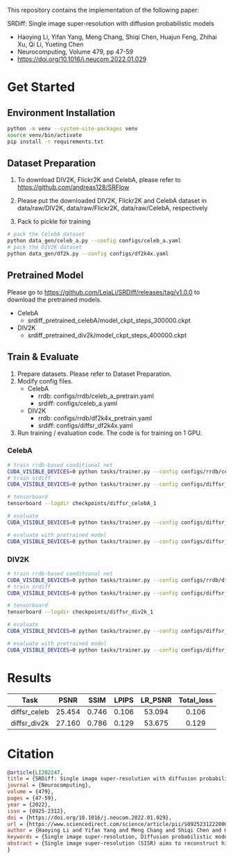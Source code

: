 This repository contains the implementation of the following paper:

  SRDiff: Single image super-resolution with diffusion probabilistic models
  - Haoying Li, Yifan Yang, Meng Chang, Shiqi Chen, Huajun Feng, Zhihai Xu, Qi Li, Yueting Chen
  - Neurocomputing, Volume 479, pp 47-59
  - https://doi.org/10.1016/j.neucom.2022.01.029

# Get Started

## Environment Installation

```bash
python -m venv --system-site-packages venv
source venv/bin/activate
pip install -r requirements.txt
```

## Dataset Preparation

1. To download DIV2K, Flickr2K and CelebA, please refer to https://github.com/andreas128/SRFlow

2. Please put the downloaded DIV2K, Flickr2K and CelebA dataset in  
    data/raw/DIV2K, 
    data/raw/Flickr2K, 
    data/raw/CelebA, 
    respectively

3. Pack to pickle for training
```bash
# pack the CelebA dataset
python data_gen/celeb_a.py --config configs/celeb_a.yaml 
# pack the DIV2K dataset
python data_gen/df2k.py --config configs/df2k4x.yaml
```

## Pretrained Model
Please go to https://github.com/LeiaLi/SRDiff/releases/tag/v1.0.0 to download the pretrained models.
- CelebA
    - srdiff_pretrained_celebA/model_ckpt_steps_300000.ckpt
- DIV2K
    - srdiff_pretrained_div2k/model_ckpt_steps_400000.ckpt

## Train & Evaluate
1. Prepare datasets. Please refer to Dataset Preparation.
2. Modify config files.
    - CelebA
        - rrdb: configs/rrdb/celeb_a_pretrain.yaml
        - srdiff: configs/celeb_a.yaml
    - DIV2K
        - rrdb: configs/rrdb/df2k4x_pretrain.yaml
        - srdiff: configs/diffsr_df2k4x.yaml
3. Run training / evaluation code. The code is for training on 1 GPU.

### CelebA

```bash
# train rrdb-based conditional net
CUDA_VISIBLE_DEVICES=0 python tasks/trainer.py --config configs/rrdb/celeb_a_pretrain.yaml --exp_name rrdb_celebA_1 --reset
# train srdiff
CUDA_VISIBLE_DEVICES=0 python tasks/trainer.py --config configs/diffsr_celeb.yaml --exp_name diffsr_celebA_1 --reset --hparams="rrdb_ckpt=checkpoints/rrdb_celebA_1"

# tensorboard
tensorboard --logdir checkpoints/diffsr_celebA_1

# evaluate
CUDA_VISIBLE_DEVICES=0 python tasks/trainer.py --config configs/diffsr_celeb.yaml --exp_name diffsr_celebA_1 --infer

# evaluate with pretrained model
CUDA_VISIBLE_DEVICES=0 python tasks/trainer.py --config configs/diffsr_celeb.yaml --exp_name srdiff_pretrained_celebA --infer
```

### DIV2K

```bash
# train rrdb-based conditional net
CUDA_VISIBLE_DEVICES=0 python tasks/trainer.py --config configs/rrdb/df2k4x_pretrain.yaml --exp_name rrdb_div2k_1 --reset
# train srdiff
CUDA_VISIBLE_DEVICES=0 python tasks/trainer.py --config configs/diffsr_df2k4x.yaml --exp_name diffsr_div2k_1 --reset --hparams="rrdb_ckpt=checkpoints/rrdb_div2k_1"

# tensorboard
tensorboard --logdir checkpoints/diffsr_div2k_1

# evaluate
CUDA_VISIBLE_DEVICES=0 python tasks/trainer.py --config configs/diffsr_df2k4x.yaml --exp_name diffsr_div2k_1 --infer

# evaluate with pretrained model
CUDA_VISIBLE_DEVICES=0 python tasks/trainer.py --config configs/diffsr_df2k4x.yaml --exp_name srdiff_pretrained_div2k --infer
```

# Results
| Task | PSNR | SSIM | LPIPS | LR_PSNR | Total_loss |
| :---:| :---:| :---:| :---: | :---:   |     :---:  |
| diffsr_celeb | 25.454 | 0.746 | 0.106 | 53.094 | 0.106 |
| diffsr_div2k | 27.160 | 0.786 | 0.129 | 53.675 | 0.129 |

# Citation
```bib
@article{LI202247,
title = {SRDiff: Single image super-resolution with diffusion probabilistic models},
journal = {Neurocomputing},
volume = {479},
pages = {47-59},
year = {2022},
issn = {0925-2312},
doi = {https://doi.org/10.1016/j.neucom.2022.01.029},
url = {https://www.sciencedirect.com/science/article/pii/S0925231222000522},
author = {Haoying Li and Yifan Yang and Meng Chang and Shiqi Chen and Huajun Feng and Zhihai Xu and Qi Li and Yueting Chen},
keywords = {Single image super-resolution, Diffusion probabilistic model, Diverse results, Deep learning},
abstract = {Single image super-resolution (SISR) aims to reconstruct high-resolution (HR) images from given low-resolution (LR) images. It is an ill-posed problem because one LR image corresponds to multiple HR images. Recently, learning-based SISR methods have greatly outperformed traditional methods. However, PSNR-oriented, GAN-driven and flow-based methods suffer from over-smoothing, mode collapse and large model footprint issues, respectively. To solve these problems, we propose a novel SISR diffusion probabilistic model (SRDiff), which is the first diffusion-based model for SISR. SRDiff is optimized with a variant of the variational bound on the data likelihood. Through a Markov chain, it can provide diverse and realistic super-resolution (SR) predictions by gradually transforming Gaussian noise into a super-resolution image conditioned on an LR input. In addition, we introduce residual prediction to the whole framework to speed up model convergence. Our extensive experiments on facial and general benchmarks (CelebA and DIV2K datasets) show that (1) SRDiff can generate diverse SR results with rich details and achieve competitive performance against other state-of-the-art methods, when given only one LR input; (2) SRDiff is easy to train with a small footprint(The word “footprint” in this paper represents “model size” (number of model parameters).); (3) SRDiff can perform flexible image manipulation operations, including latent space interpolation and content fusion.}
}
```
